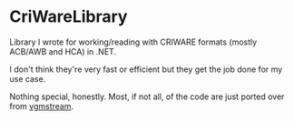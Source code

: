 # CriWareLibrary

Library I wrote for working/reading with CRIWARE formats (mostly ACB/AWB and HCA) in .NET.

I don't think they're very fast or efficient but they get the job done for my use case.

Nothing special, honestly. Most, if not all, of the code are just ported over from [vgmstream](https://github.com/vgmstream/vgmstream).
